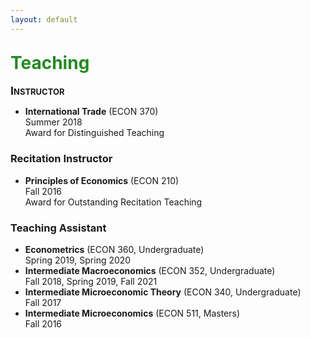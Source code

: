 ```yaml
---
layout: default
---
```



<!-- I have taught several courses, both as instructor and in my capacity as a Teaching Assistant at Purdue University. -->

<span style=" color:ForestGreen; font-size:28px;">**Teaching**</span>
---

<!--
<span style="color:blue">**Instructor**</span>.
  
<span style="color:ForestGreen; font-size:1em;">**Instructor**</span> -->

<span style="font-size:18px; font-variant: small-caps;">**Instructor**</span>

* **International Trade** (ECON 370) <br>
Summer 2018 <br>
Award for Distinguished Teaching <br>
<!-- Syllabus -->


### Recitation Instructor

* **Principles of Economics** (ECON 210)  <br>
Fall 2016 <br>
Award for Outstanding Recitation Teaching


### Teaching Assistant

* **Econometrics** (ECON 360, Undergraduate) <br>
Spring 2019, Spring 2020  <br>
* **Intermediate Macroeconomics** (ECON 352, Undergraduate)  <br>
Fall 2018, Spring 2019, Fall 2021  <br>
* **Intermediate Microeconomic Theory** (ECON 340, Undergraduate)  <br>
Fall 2017  <br>
* **Intermediate Microeconomics** (ECON 511, Masters)  <br>
Fall 2016  <br>

<!--

### Instructor

ECON 370 International Trade - Summer 2018

*Award for Distinguished Teaching* 

### Recitation Instructor

ECON 210 Principles of Economics - Fall 2016

*Award for Outstanding Recitation Teaching*

### Teaching Assistant

* ECON 360 Economentrics  - Spring 2019, Spring 2020
* ECON 352 Intermediate Macroeconomics - Fall 2018, Spring 2019, Fall 2021
* ECON 340 Intermediate Microeconomic Theory - Fall 2017
* ECON 511 Intermediate Microeconomics - Fall 2016
-->

